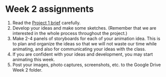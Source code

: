 # Week 2 assignments

1. Read the [Project 1 brief](proj-loop.md) carefully.
1. Develop your ideas and make some sketches. (Remember that we are interested in the whole process throughout the project.)
1. Make 2-4 panels of storyboards for each of your animation idea. This is to plan and organize the ideas so that we will not waste our time while animating, and also for communicating your ideas with the class.
1. If you are confident with your ideas and development, you may start animating this week.
1. Post your images, photo captures, screenshots, etc. to the Google Drive Week 2 folder.


